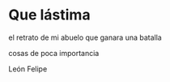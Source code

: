 # Que lástima





el retrato de mi abuelo que ganara una batalla

cosas de poca importancia


León Felipe